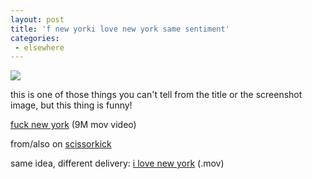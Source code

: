 ```yaml
---
layout: post
title: 'f new yorki love new york same sentiment'
categories:
 - elsewhere
---
```


<img src="http://danielsjourney.com/blog/files/2004/08/fuckny.jpg" />



this is one of those things you can't tell from the title or the screenshot image, but this thing is funny!



<a href="http://danielsjourney.com/media/fucknewyork.mov">fuck new york</a> (9M mov video)



from/also on <a href="http://www.scissorkick.com/2004/08/video-fuck-new-york.html">scissorkick</a>







same idea, different delivery: <a href="http://a.parsons.edu/~jk/thesis/archives/iloveny.mov">i love new york</a> (.mov)